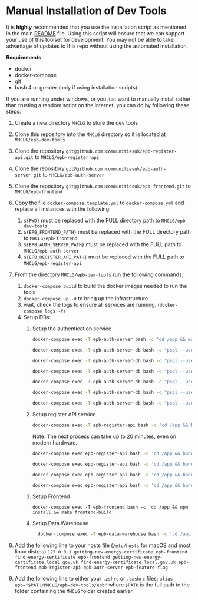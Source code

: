 # Manual Installation of Dev Tools

It is **highly** recommended that you use the installation script as mentioned
in the main [README](./README.md) file. Using this script will ensure that we
can support your use of this toolset for development. You may not be able to
take advantage of updates to this repo without using the automated installation.

**Requirements**

* docker
* docker-compose
* git
* bash 4 or greater (only if using installation scripts)

If you are running under windows, or you just want to manually install
rather than trusting a random script on the internet, you can do by following
these steps:

1. Create a new directory `MHCLG` to store the dev tools
2. Clone this repository into the `MHCLG` directory so it is located at
   `MHCLG/epb-dev-tools`
3. Clone the repository `git@github.com:communitiesuk/epb-register-api.git` to
    `MHCLG/epb-register-api`
4. Clone the repository `git@github.com:communitiesuk/epb-auth-server.git` to
    `MHCLG/epb-auth-server`
5. Clone the repository `git@github.com:communitiesuk/epb-frontend.git` to
    `MHCLG/epb-frontend`
6. Copy the file `docker-compose.template.yml` to `docker-compose.yml` and
    replace all instances with the following:
    1. `${PWD}` must be replaced with the FULL directory path to
        `MHCLG/epb-dev-tools`
    2. `${EPB_FRONTEND_PATH}` must be replaced with the FULL directory path to
        `MHCLG/epb-frontend`
    3. `${EPB_AUTH_SERVER_PATH}` must be replaced with the FULL path to
        `MHCLG/epb-auth-server`
    4. `${EPB_REGISTER_API_PATH}` must be replaced with the FULL path to
        `MHCLG/epb-register-api`
7. From the directory `MHCLG/epb-dev-tools` run the following commands:
    1. `docker-compose build` to build the docker images needed to run the tools
    2. `docker-compose up -d` to bring up the infrastructure
    3. wait, check the logs to ensure all services are running.
        (`docker-compose logs -f`)
    4. Setup DBs:
        1. Setup the authentication service

            ```sh
            docker-compose exec -T epb-auth-server bash -c 'cd /app && make db-setup'

            docker-compose exec -T epb-auth-server-db bash -c "psql --username epb -d epb -c \"INSERT INTO clients (id, name, supplemental) VALUES ('6f61579e-e829-47d7-aef5-7d36ad068bee', 'epb_frontend', '{\\\"scheme_ids\\\": [1,2,3,4,5,6,7,8,9,10,11,12,13,14,15,16,17]}');\""

            docker-compose exec -T epb-auth-server-db bash -c "psql --username epb -d epb -c \"INSERT INTO clients (id, name, supplemental) VALUES ('5e7b7607-971b-45a4-9155-cb4f6ea7e9f5', 'epb_data_warehouse', '{\\\"scheme_ids\\\": [1,2,3,4,5,6,7,8,9,10,11,12,13,14,15,16,17]}');\""

            docker-compose exec -T epb-auth-server-db bash -c "psql --username epb -d epb -c \"INSERT INTO client_secrets (client_id, secret) VALUES ('6f61579e-e829-47d7-aef5-7d36ad068bee', crypt('test-client-secret', gen_salt('bf')));\""

            docker-compose exec -T epb-auth-server-db bash -c "psql --username epb -d epb -c \"INSERT INTO client_secrets (client_id, secret) VALUES ('5e7b7607-971b-45a4-9155-cb4f6ea7e9f5', crypt('data-warehouse-secret', gen_salt('bf')));\""

            docker-compose exec -T epb-auth-server-db bash -c "psql --username epb -d epb -c \"INSERT INTO client_scopes (client_id, scope) VALUES ('6f61579e-e829-47d7-aef5-7d36ad068bee', 'scheme:create'), ('6f61579e-e829-47d7-aef5-7d36ad068bee', 'scheme:list'), ('6f61579e-e829-47d7-aef5-7d36ad068bee', 'scheme:assessor:list'), ('6f61579e-e829-47d7-aef5-7d36ad068bee', 'scheme:assessor:update'), ('6f61579e-e829-47d7-aef5-7d36ad068bee', 'scheme:assessor:fetch'), ('6f61579e-e829-47d7-aef5-7d36ad068bee', 'assessment:fetch'), ('6f61579e-e829-47d7-aef5-7d36ad068bee', 'assessment:lodge'), ('6f61579e-e829-47d7-aef5-7d36ad068bee', 'assessment:search'), ('6f61579e-e829-47d7-aef5-7d36ad068bee', 'assessor:search'), ('6f61579e-e829-47d7-aef5-7d36ad068bee', 'address:search'), ('6f61579e-e829-47d7-aef5-7d36ad068bee', 'migrate:assessment'), ('6f61579e-e829-47d7-aef5-7d36ad068bee', 'migrate:assessor'),  ('6f61579e-e829-47d7-aef5-7d36ad068bee', 'migrate:address'), ('6f61579e-e829-47d7-aef5-7d36ad068bee', 'report:assessor:status'), ('6f61579e-e829-47d7-aef5-7d36ad068bee', 'statistics:fetch');\""
            
            docker-compose exec -T epb-auth-server-db bash -c "psql --username epb -d epb -c \"INSERT INTO client_scopes (client_id, scope) VALUES ('5e7b7607-971b-45a4-9155-cb4f6ea7e9f5', 'assessment:fetch'), ('5e7b7607-971b-45a4-9155-cb4f6ea7e9f5', 'assessmentmetadata:fetch');\""
            ```


        2. Setup register API service

            ```sh
            docker-compose exec -T epb-register-api bash -c 'cd /app && RACK_ENV=production DISABLE_DATABASE_ENVIRONMENT_CHECK=1 make setup-db'
            ```

            Note: The next process can take up to 20 minutes, even on modern
            hardware.

            ```sh
            docker-compose exec epb-register-api bash -c 'cd /app && bundle exec rake maintenance:import_postcode'
            
            docker-compose exec epb-register-api bash -c 'cd /app && bundle exec rake dev_data:import_postcode_outcode'

            docker-compose exec epb-register-api bash -c 'cd /app && bundle exec rake dev_data:generate_schemes'

            docker-compose exec epb-register-api bash -c 'cd /app && bundle exec rake dev_data:generate_assessors'
            ```
        3. Setup Frontend

            `docker-compose exec -T epb-frontend bash -c 'cd /app && npm install && make frontend-build'`

        4. Setup Data Warehouse
            ```sh
              docker-compose exec -T epb-data-warehouse bash -c 'cd /app && RACK_ENV=production DISABLE_DATABASE_ENVIRONMENT_CHECK=1 bundle exec rake db:migrate || bundle exec rake db:setup'
            ```
8. Add the following line to your hosts file (`/etc/hosts` for macOS and most
    linux distros) `127.0.0.1 getting-new-energy-certificate.epb-frontend find-energy-certificate.epb-frontend getting-new-energy-certificate.local.gov.uk find-energy-certificate.local.gov.uk epb-frontend epb-register-api epb-auth-server epb-feature-flag`

9. Add the following line to either your `.zshrc` or `.bashrc` files:
    `alias epb="$PATH/MHCLG/epb-dev-tools/epb"` where `$PATH` is the full path
    to the folder containing the `MHCLG` folder created earlier.

